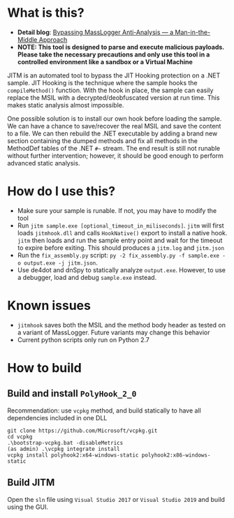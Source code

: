 # What is this?

- **Detail blog**: [Bypassing MassLogger Anti-Analysis — a Man-in-the-Middle Approach](https://www.fireeye.com/blog/threat-research/2020/08/bypassing-masslogger-anti-analysis-man-in-the-middle-approach.html)
- **NOTE: This tool is designed to parse and execute malicious payloads. Please take the necessary precautions and only use this tool in a controlled environment like a sandbox or a Virtual Machine**

JITM is an automated tool to bypass the JIT Hooking protection on a .NET sample. JIT Hooking is the technique where the sample hooks the `compileMethod()` function. With the hook in place, the sample can easily replace the MSIL with a decrypted/deobfuscated version at run time. This makes static analysis almost impossible.

One possible solution is to install our own hook before loading the sample. We can have a chance to save/recover the real MSIL and save the content to a file. We can then rebuild the .NET executable by adding a brand new section containing the dumped methods and fix all methods in the MethodDef tables of the .NET `#~` stream. The end result is still not runable without further intervention; however, it should be good enough to perform advanced static analysis.

# How do I use this? 
- Make sure your sample is runable. If not, you may have to modify the tool
- Run `jitm sample.exe [optional_timeout_in_miliseconds]`. `jitm` will first loads `jitmhook.dll` and calls `HookNative()` export to install a native hook. `jitm` then loads and run the sample entry point and wait for the timeout to expire before exiting. This should produces a `jitm.log` and `jitm.json`
- Run the `fix_assembly.py` script: `py -2 fix_assembly.py -f sample.exe -o output.exe -j jitm.json`.
- Use de4dot and dnSpy to statically analyze `output.exe`. However, to use a debugger, load and debug `sample.exe` instead.

# Known issues
- `jitmhook` saves both the MSIL and the method body header as tested on a variant of MassLogger. Future variants may change this behavior
- Current python scripts only run on Python 2.7

# How to build
## Build and install `PolyHook_2_0`

Recommendation: use `vcpkg` method, and build statically to have all dependencies included in one DLL
```
git clone https://github.com/Microsoft/vcpkg.git
cd vcpkg
.\bootstrap-vcpkg.bat -disableMetrics
(as admin) .\vcpkg integrate install
vcpkg install polyhook2:x64-windows-static polyhook2:x86-windows-static 
```

## Build JITM
Open the `sln` file using `Visual Studio 2017` or `Visual Studio 2019` and build using the GUI.
